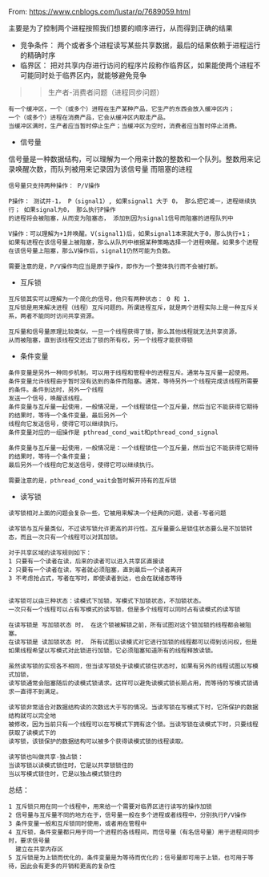 
From: https://www.cnblogs.com/lustar/p/7689059.html

主要是为了控制两个进程按照我们想要的顺序进行，从而得到正确的结果
+ 竞争条件： 两个或者多个进程读写某些共享数据，最后的结果依赖于进程运行的精确时序 
+ 临界区： 把对共享内存进行访问的程序片段称作临界区，如果能使两个进程不可能同时处于临界区内，就能够避免竞争
>> 生产者-消费者问题（进程同步问题）

    有一个缓冲区，一个（或多个）进程在生产某种产品，它生产的东西会放入缓冲区内；
    一个（或多个）进程在消费产品，它会从缓冲区内取走产品。
    当缓冲区满时，生产者应当暂时停止生产；当缓冲区为空时，消费者应当暂时停止消费。

+ 信号量

信号量是一种数据结构，可以理解为一个用来计数的整数和一个队列。整数用来记录唤醒次数，而队列被用来记录因为该信号量
而阻塞的进程
```
信号量只支持两种操作： P/V操作

P操作： 测试并-1， P（signal1）, 如果signal1 大于 0， 那么把它减一，进程继续执行； 如果signal为0， 那么执行P操作
的进程将会被阻塞，从而变为阻塞态， 添加到因为signal1信号而阻塞的进程队列中

V操作：可以理解为+1并唤醒。V(signal1)后，如果signal1本来就大于0，那么执行+1；
如果有进程在该信号量上被阻塞，那么从队列中根据某种策略选择一个进程唤醒。如果多个进程在该信号量上阻塞，那么V操作后，signal1仍然可能为负数。

需要注意的是，P/V操作均应当是原子操作，即作为一个整体执行而不会被打断。
```

+ 互斥锁
```
互斥锁其实可以理解为一个简化的信号，他只有两种状态： 0 和 1.
互斥锁是用来解决进程（线程）互斥问题的。所谓进程互斥，就是两个进程实际上是一种互斥关系，两者不能同时访问共享资源。

互斥量和信号量原理比较类似，一旦一个线程获得了锁，那么其他线程就无法共享资源，
从而被阻塞，直到该线程交还出了锁的所有权，另一个线程才能获得锁

```
+ 条件变量
```
条件变量是另外一种同步机制，可以用于线程和管程中的进程互斥。通常与互斥量一起使用。
条件变量允许线程由于暂时没有达到的条件而阻塞。通常，等待另外一个线程完成该线程所需要的条件。条件到达时，另外一个线程
发送一个信号，唤醒该线程。
条件变量与互斥量一起使用，一般情况是，一个线程锁住一个互斥量，然后当它不能获得它期待的结果时，等待一个条件变量，最后另外一个
线程向它发送信号，使得它可以继续执行。
条件变量对应的一组操作是 pthread_cond_wait和pthread_cond_signal

条件变量与互斥量一起使用，一般情况是：一个线程锁住一个互斥量，然后当它不能获得它期待的结果时，等待一个条件变量；
最后另外一个线程向它发送信号，使得它可以继续执行。

需要注意的是，pthread_cond_wait会暂时解开持有的互斥锁

```
+ 读写锁
```
读写锁相对上面的问题会复杂一些，它被用来解决一个经典的问题，读者-写者问题

读写锁与互斥量类似，不过读写锁允许更高的并行性。互斥量要么是锁住状态要么是不加锁转态，而且一次只有一个线程可以对其加锁。

对于共享区域的读写规则如下：
1 只要有一个读者在读，后来的读者可以进入共享区直接读
2 只要有一个读者在读，写者就必须阻塞，直到最后一个读者离开
3 不考虑抢占式，写者在写时，即使读者到达，也会在就绪态等待


读写锁可以由三种状态：读模式下加锁，写模式下加锁状态，不加锁状态。
一次只有一个线程可以占有写模式的读写锁，但是多个线程可以同时占有读模式的读写锁

在读写锁是 写加锁状态 时， 在这个锁被解锁之前，所有试图对这个锁加锁的线程都会被阻塞。
在读写锁是 读加锁状态 时， 所有试图以读模式对它进行加锁的线程都可以得到访问权，但是
如果线程希望以写模式对此锁进行加锁，它必须阻塞知道所有的线程释放读锁。

虽然读写锁的实现各不相同，但当读写锁处于读模式锁住状态时，如果有另外的线程试图以写模式加锁，
读写锁通常会阻塞随后的读模式锁请求。这样可以避免读模式锁长期占用，而等待的写模式锁请求一直得不到满足。

读写锁非常适合对数据结构读的次数远大于写的情况。当读写锁在写模式下时，它所保护的数据结构就可以完全地
被修改，因为当前只有一个线程可以在写模式下拥有这个锁。当读写锁在读模式下时，只要线程获取了读模式下的
读写锁，该锁保护的数据结构可以被多个获得读模式锁的线程读取。

读写锁也叫做共享-独占锁：
当读写锁以读模式锁住时，它是以共享锁锁住的
当以写模式锁住时，它是以独占模式锁住的
```
总结：

```
1 互斥锁只用在同一个线程中，用来给一个需要对临界区进行读写的操作加锁
2 信号量与互斥量不同的地方在于，信号量一般在多个进程或者线程中，分别执行P/V操作
3 条件变量一般和互斥锁同时使用，或者用在管程中
4 互斥锁，条件变量都只用于同一个进程的各线程间，而信号量（有名信号量）用于进程间同步时，要求信号量
  建立在共享内存区
5 互斥锁是为上锁而优化的，条件变量是为等待而优化的；信号量即可用于上锁，也可用于等待，因此会有更多的开销和更高的复杂性

```
